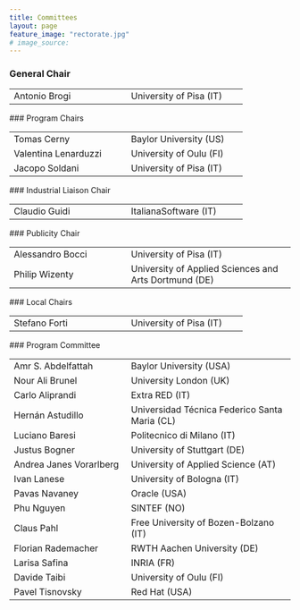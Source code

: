 ```yaml
---
title: Committees
layout: page
feature_image: "rectorate.jpg"
# image_source:
---
```


<div class="container"></div>

<!-- Order names alphabetically by surname -->

<style> td{min-width:12em} td+td{padding-left:10px;}</style>

### General Chair

<table>
  <tbody>
    <tr><td>Antonio Brogi</td><td>University of Pisa (IT)</td></tr>
  </tbody>
</table>
### Program Chairs
<table>
  <tbody>
    <tr><td>Tomas Cerny</td><td>Baylor University (US)</td></tr>
    <tr><td>Valentina Lenarduzzi</td><td>University of Oulu (FI)</td></tr>
    <tr><td>Jacopo Soldani</td><td>University of Pisa (IT)</td></tr>
  </tbody>
</table>
### Industrial Liaison Chair
<table>
  <tbody>
    <tr><td>Claudio Guidi</td><td>ItalianaSoftware (IT)</td></tr>
  </tbody>
</table>
### Publicity Chair
<table>
  <tbody>
        <tr><td>Alessandro Bocci</td><td>University of Pisa (IT)</td></tr>
        <tr><td>Philip Wizenty</td><td>University of Applied Sciences and Arts Dortmund (DE)</td></tr>
  </tbody>
</table>
### Local Chairs
<table>
  <tbody>
        <tr><td>Stefano Forti</td><td>University of Pisa (IT)</td></tr>
  </tbody>
</table>
### Program Committee
<table>
  <tbody>
        <tr><td>Amr S. Abdelfattah</td><td>Baylor University (USA)</td></tr>
        <tr><td>Nour Ali Brunel</td><td>University London (UK)</td></tr>
        <tr><td>Carlo Aliprandi</td><td>Extra RED (IT)</td></tr>
        <tr><td>Hernán Astudillo</td><td>Universidad Técnica Federico Santa Maria (CL)</td></tr>
        <tr><td>Luciano Baresi</td><td>Politecnico di Milano (IT)</td></tr>
        <tr><td>Justus Bogner</td><td>University of Stuttgart (DE)</td></tr>
        <tr><td>Andrea Janes Vorarlberg</td><td>University of Applied Science (AT)</td></tr>
        <tr><td>Ivan Lanese</td><td>University of Bologna (IT)</td></tr>
        <tr><td>Pavas Navaney</td><td>Oracle (USA)</td></tr>
        <tr><td>Phu Nguyen</td><td>SINTEF (NO)</td></tr>
        <tr><td>Claus Pahl</td><td>Free University of Bozen-Bolzano (IT)</td></tr>
        <tr><td>Florian Rademacher</td><td>RWTH Aachen University (DE)</td></tr>
        <tr><td>Larisa Safina</td><td>INRIA (FR)</td></tr>
        <tr><td>Davide Taibi</td><td>University of Oulu (FI)</td></tr>
        <tr><td>Pavel Tisnovsky</td><td>Red Hat (USA)</td></tr>
  </tbody>
</table>
<!-- 
### Website Administrator
<table>
  <tbody>
        <tr><td>Jaime Arias</td><td>CNRS, University Sorbonne Paris Nord (FR)</td></tr>
  </tbody>
</table>
{% comment %}
### Additional reviewers
<table>
  <tbody>
        <tr><td>Name Surname</td><td>Affiliation (Country)</td></tr>
  </tbody>
</table>
{% endcomment %} -->
